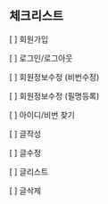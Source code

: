 ## 체크리스트 

[ ] 회원가입


[ ] 로그인/로그아웃


[ ] 회원정보수정 (비번수정)


[ ] 회원정보수정 (필명등록)


[ ] 아이디/비번 찾기


[ ] 글작성


[ ] 글수정


[ ] 글리스트 


[ ] 글삭제


